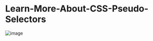 # Learn-More-About-CSS-Pseudo-Selectors

![image](https://github.com/AdBinay/Learn-More-About-CSS-Pseudo-Selectors/assets/132814477/901c28ff-af91-4a3c-8e19-b85a279036b3)
